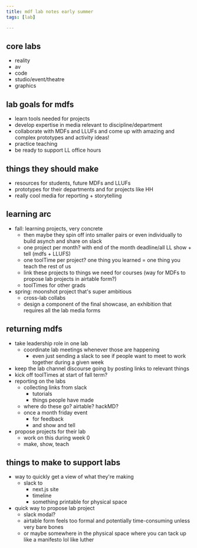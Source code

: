 ```yaml
---
title: mdf lab notes early summer
tags: [lab]

---
```



## core labs
* reality
* av
* code
* studio/event/theatre
* graphics

## lab goals for mdfs
* learn tools needed for projects
* develop expertise in media relevant to discipline/department
* collaborate with MDFs and LLUFs and come up with amazing and complex prototypes and activity ideas!
* practice teaching
* be ready to support LL office hours

## things they should make
* resources for students, future MDFs and LLUFs
* prototypes for their departments and for projects like HH
* really cool media for reporting + storytelling

## learning arc
* fall: learning projects, very concrete
    * then maybe they spin off into smaller pairs or even individually to build asynch and share on slack
    * one project per month? with end of the month deadline/all LL show + tell (mdfs + LLUFS)
    * one toolTime per project? one thing you learned = one thing you teach the rest of us
    * link these projects to things we need for courses (way for MDFs to propose lab projects in airtable form?)
    * toolTimes for other grads
* spring: moonshot project that's super ambitious
    * cross-lab collabs
    * design a component of the final showcase, an exhibition that requires all the lab media forms

## returning mdfs
* take leadership role in one lab
    * coordinate lab meetings whenever those are happening
        * even just sending a slack to see if people want to meet to work together during a given week
* keep the lab channel discourse going by posting links to relevant things
* kick off toolTimes at start of fall term?
* reporting on the labs
    * collecting links from slack
        * tutorials
        * things people have made
    * where do these go? airtable? hackMD?
    * once a month friday event
        * for feedback
        * and show and tell
* propose projects for their lab
    * work on this during week 0
    * make, show, teach

## things to make to support labs
* way to quickly get a view of what they're making
    * slack to
        * next.js site
        * timeline
        * something printable for physical space
* quick way to propose lab project
    * slack modal?
    * airtable form feels too formal and potentially time-consuming unless very bare bones
    * or maybe somewhere in the physical space where you can tack up like a manifesto lol like luther